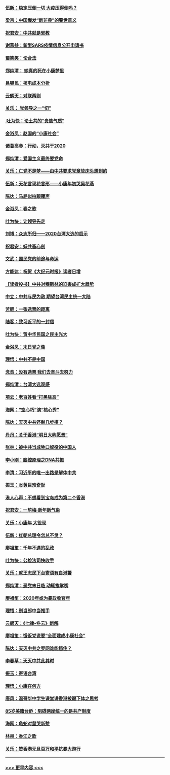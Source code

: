 #### [伍新：稳定压倒一切 大疫压得倒吗？](../pages/nsc993/n11812634.md?t=01221833) 
#### [梁京：中国爆发“新非典”的警世意义](../pages/nsc993/n11812554.md?t=01221833) 
#### [祝君安：中共就是邪教](../pages/nsc993/n11812431.md?t=01221833) 
#### [谢燕益：新型SARS疫情信息公开申请书](../pages/nsc993/n11808840.md?t=01221833) 
#### [蜀笑笑：论合法](../pages/nsc993/n11808064.md?t=01221833) 
#### [郑纯清： 她真的死在小康梦里](../pages/nsc993/n11806623.md?t=01221833) 
#### [吕锡民：核电成本分析](../pages/nsc993/n11806284.md?t=01221833) 
#### [云鹤天：对联两则](../pages/nsc993/n11805957.md?t=01221833) 
#### [关乐： 党领导之一“切”](../pages/nsc993/n11804505.md?t=01221833) 
#### [ 吐为快：论土共的“贵族气质”](../pages/nsc993/n11804490.md?t=01221833) 
#### [金浴凤：赵国的“小康社会”](../pages/nsc993/n11804452.md?t=01221833) 
#### [诸葛高参：行动，灭共于2020](../pages/nsc993/n11804120.md?t=01221833) 
#### [郑纯清：爱国主义最终要党命](../pages/nsc993/n11802197.md?t=01221833) 
#### [关乐：亡党不是梦——由中共要求党章放床头想到的](../pages/nsc993/n11802156.md?t=01221833) 
#### [伍新：无花言现花言形——小康年初哭吴花燕](../pages/nsc993/n11800044.md?t=01221833) 
#### [陈达：马屁似拍颠覆声](../pages/nsc993/n11800010.md?t=01221833) 
#### [金浴凤：春之歌](../pages/nsc993/n11797687.md?t=01221833) 
#### [吐为快：让领导先走](../pages/nsc993/n11797512.md?t=01221833) 
#### [刘博：众志所归——2020台湾大选的启示](../pages/nsc993/n11796878.md?t=01221833) 
#### [祝君安：妖共畜心剖](../pages/nsc993/n11794273.md?t=01221833) 
#### [文武：国民党的前途与命运](../pages/nsc993/n11794198.md?t=01221833) 
#### [方能达：祝贺《大纪元时报》读者日增](../pages/nsc993/n11793807.md?t=01221833) 
#### [【读者投书】中共对穆斯林的迫害成扩大趋势](../pages/nsc993/n11791371.md?t=01221833) 
#### [中立：中共与民为敌 期望台湾民主统一大陆](../pages/nsc993/n11790392.md?t=01221833) 
#### [苦胆：一张选票的距离](../pages/nsc993/n11788914.md?t=01221833) 
#### [陆客：致习近平的一封信](../pages/nsc993/n11788867.md?t=01221833) 
#### [吐为快：贺中华民国之民主光大](../pages/nsc993/n11788618.md?t=01221833) 
#### [金浴凤：末日党之像](../pages/nsc993/n11787475.md?t=01221833) 
#### [理悟：中共不是中国](../pages/nsc993/n11787463.md?t=01221833) 
#### [念贲：没有选票  我们去奋斗去努力](../pages/nsc993/n11787398.md?t=01221833) 
#### [郑纯清：台湾大选观感](../pages/nsc993/n11786210.md?t=01221833) 
#### [项云：老百姓看“打黑除恶”](../pages/nsc993/n11785398.md?t=01221833) 
#### [海网：“空心朽”演“核心秀”](../pages/nsc993/n11783874.md?t=01221833) 
#### [陈达：天灭中共还剩几步棋？](../pages/nsc993/n11783719.md?t=01221833) 
#### [丹丹：关于香港“明日大屿愿景”](../pages/nsc993/n11783273.md?t=01221833) 
#### [张林：被中共当成牲口奴役的中国人](../pages/nsc993/n11782397.md?t=01221833) 
#### [李小刚：脑控原理之DNA共振](../pages/nsc993/n11780962.md?t=01221833) 
#### [李清：习近平的唯一出路是解体中共](../pages/nsc993/n11780866.md?t=01221833) 
#### [振玉：炎黄巨难奇耻](../pages/nsc993/n11779632.md?t=01221833) 
#### [港人心声：不想看到宝岛成为第二个香港](../pages/nsc993/n11778817.md?t=01221833) 
#### [祝君安：一剪梅‧新年新气象](../pages/nsc993/n11776340.md?t=01221833) 
#### [关乐：小康年 大役现](../pages/nsc993/n11774213.md?t=01221833) 
#### [伍新：红朝总理令怎总不灵？](../pages/nsc993/n11770813.md?t=01221833) 
#### [廖祖笙：千年不遇的乱政](../pages/nsc993/n11770373.md?t=01221833) 
#### [吐为快：公检法司快收手](../pages/nsc993/n11770359.md?t=01221833) 
#### [关乐：就王志民下台寄语有良港警](../pages/nsc993/n11769903.md?t=01221833) 
#### [郑纯清：恶党末日临 动辄挨掌嘴](../pages/nsc993/n11769356.md?t=01221833) 
#### [廖祖笙：2020年或为暴政收官年](../pages/nsc993/n11768216.md?t=01221833) 
#### [理悟：别当郎中当推手](../pages/nsc993/n11768243.md?t=01221833) 
#### [云鹤天：《七律▪冬云》新解](../pages/nsc993/n11768204.md?t=01221833) 
#### [廖祖笙：饿饭党说要“全面建成小康社会”](../pages/nsc993/n11767482.md?t=01221833) 
#### [陈达：天灭中共之罗网谁能挡住？](../pages/nsc993/n11767465.md?t=01221833) 
#### [李春草：天灭中共此其时](../pages/nsc993/n11767452.md?t=01221833) 
#### [振玉：寄语台湾](../pages/nsc993/n11767432.md?t=01221833) 
#### [理悟：小康在何方](../pages/nsc993/n11767394.md?t=01221833) 
#### [唐风：温哥华中学生课堂讲香港被踢下体之思考](../pages/nsc993/n11766848.md?t=01221833) 
#### [85岁美籍台侨：阻碍两岸统一的是共产制度](../pages/nsc993/n11765043.md?t=01221833) 
#### [海网：龟蛇对鼠哭新愁](../pages/nsc993/n11764895.md?t=01221833) 
#### [林泉：香江之歌](../pages/nsc993/n11764415.md?t=01221833) 
#### [关乐：赞香港元旦百万和平抗暴大游行](../pages/nsc993/n11764382.md?t=01221833) 

----
#### [ >>> 更早内容 <<< ](../indexes/nsc993-earlier.md)
